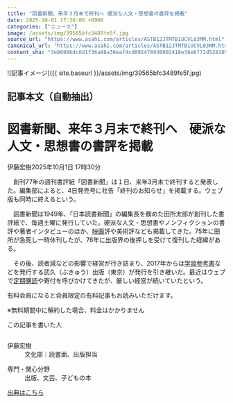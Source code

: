 ```yaml
---
title: "図書新聞、来年３月末で終刊へ 硬派な人文・思想書の書評を掲載"
date: 2025-10-01 17:30:00 +0900
categories: ["ニュース"]
image: /assets/img/39565bfc3489fe5f.jpg
source_url: "https://www.asahi.com/articles/ASTB12JTMTB1UCVL03MM.html"
canonical_url: "https://www.asahi.com/articles/ASTB12JTMTB1UCVL03MM.html"
content_sha: "3e8609bdc6d1f36a98a36eaf4cd092478930092418e38e6f72d528105edbddd9"
---
```


![記事イメージ]({{ site.baseurl }}/assets/img/39565bfc3489fe5f.jpg)

## 記事本文（自動抽出）
<div><main role="main" id="main"><p></p><div class="y_Qv3"><h1>図書新聞、来年３月末で終刊へ　硬派な人文・思想書の書評を掲載</h1><p class="mhPng"><span class="H8KYB">伊藤宏樹</span><span class="UDj4P"><time datetime="2025-10-01T08:30:00.000Z">2025年10月1日 17時30分</time></span></p></div><p id="gsm_above_SnsUtilityArea"></p><p x-component-name="CommentHeadline" x-component-data='{"commentCount":0,"commentators":[],"mode":"pc"}'></p><div class="nfyQp"><p>　創刊77年の週刊書評紙「図書新聞」は１日、来年3月末で終刊すると発表した。編集部によると、4日発売号に社告「終刊のお知らせ」を掲載する。ウェブ版も同時に終えるという。</p><p>　図書新聞は1949年、「日本読書新聞」の編集長を務めた田所太郎が創刊した書評紙で、毎週土曜に発行していた。硬派な人文・思想書やノンフィクションの書評や著者インタビューのほか、<a href="//www.asahi.com/topics/word/%E3%82%B7%E3%83%8D%E3%83%9E%E3%83%8B%E3%82%A2%E3%83%BB%E3%82%B5%E3%83%AD%E3%83%B3.html" title="映画 のトピックスを開く" class="eWgMZ">映画</a>評や美術評なども掲載してきた。75年に田所が急死し一時休刊したが、76年に出版界の後押しを受けて復刊した経緯がある。</p><p>　その後、読者減などの影響で経営が行き詰まり、2017年からは<a href="//www.asahi.com/topics/word/%E5%AD%A6%E7%BF%92%E5%8F%82%E8%80%83%E6%9B%B8.html" title="学習参考書 のトピックスを開く" class="eWgMZ">学習参考書</a>などを発行する武久（ぶきゅう）出版（東京）が発行を引き継いだ。最近はウェブで<a href="https://www.asahi.com/special/matome/subscription01/" title="定期購読 のトピックスを開く" class="eWgMZ">定期購読</a>や寄付を呼びかけてきたが、厳しい経営が続いていたという。</p><p id="_gtm_LastLine"></p></div><p></p><div class="NbZMW"><div class="PxAm1"><p>有料会員になると会員限定の<span>有料記事もお読みいただけます。</span></p></div><p class="eQShK">※無料期間中に解約した場合、料金はかかりません</p></div><div x-component-name="WriterProfile" x-component-data='{"writerProfile":{"writerProfileList":[{"name":"伊藤宏樹","code":"24d9b8f4f0279c0afa128f9abd9ad97f55617e27aa214e0aaa41044eda8fee50","department":"文化部","role":"読書面、出版担当","specialtyAndInterest":"出版、文芸、子どもの本","isFollowed":false,"introduction":"毎週土曜日の朝刊に掲載している読書面の編集や、出版分野に関する取材をしています。","iconImageUrl":"https://profile-image.kraken.asahi.com/24d9b8f4f0279c0afa128f9abd9ad97f55617e27aa214e0aaa41044eda8fee50","canSendFanLetter":false}],"isWriterFollowAvailableMember":false},"isFreeArea":true}'><div id="writerProfile" class="yT62y"><p class="FPrYd">この記事を書いた人</p><div class="jdPPS"><div class="zRkIz"><a href="/reporter-bio/24d9b8f4f0279c0afa128f9abd9ad97f55617e27aa214e0aaa41044eda8fee50?iref=article_reporter_profile" class="CES5K"></a><div class="iKuvI"><figure class="BKNFc"><img src="https://profile-image.kraken.asahi.com/24d9b8f4f0279c0afa128f9abd9ad97f55617e27aa214e0aaa41044eda8fee50" alt></figure><dl class="WptL0"><dt>伊藤宏樹</dt><dd>文化部｜読書面、出版担当</dd></dl></div><dl class="PXedm"><dt>専門・関心分野</dt><dd>出版、文芸、子どもの本</dd></dl></div></div></div></div><p x-component-name="ArticleCommentList" x-component-data='{"commentCount":0,"commentList":[],"shareUrlBase":"https://www.asahi.com/articles/ASTB12JTMTB1UCVL03MM.html","articleId":"ASTB12JTMTB1UCVL03MM","commentIdParam":"","equalCommentIdIndex":-1,"isAuthorized":true,"isFreePlan":false,"isPaidMember":false,"isPresent":false,"isHazard":false,"freeUrlBase":"//www.asahi.com","digitalUrlBase":"//digital.asahi.com"}'></p></main></div>

[出典はこちら](https://www.asahi.com/articles/ASTB12JTMTB1UCVL03MM.html)
